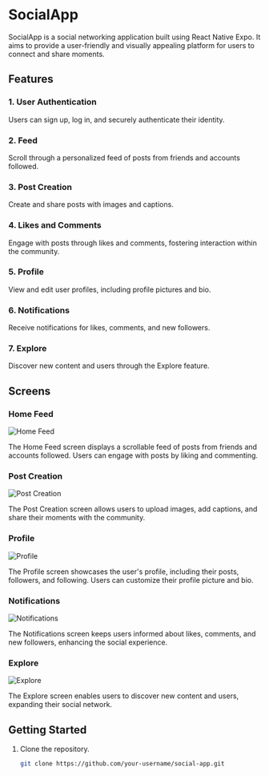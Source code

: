 # SocialApp

SocialApp is a social networking application built using React Native Expo. It aims to provide a user-friendly and visually appealing platform for users to connect and share moments.

## Features

### 1. User Authentication
Users can sign up, log in, and securely authenticate their identity.

### 2. Feed
Scroll through a personalized feed of posts from friends and accounts followed.

### 3. Post Creation
Create and share posts with images and captions.

### 4. Likes and Comments
Engage with posts through likes and comments, fostering interaction within the community.

### 5. Profile
View and edit user profiles, including profile pictures and bio.

### 6. Notifications
Receive notifications for likes, comments, and new followers.

### 7. Explore
Discover new content and users through the Explore feature.

## Screens

### Home Feed

![Home Feed](screenshots/home_feed.png)

The Home Feed screen displays a scrollable feed of posts from friends and accounts followed. Users can engage with posts by liking and commenting.

### Post Creation

![Post Creation](screenshots/post_creation.png)

The Post Creation screen allows users to upload images, add captions, and share their moments with the community.

### Profile

![Profile](screenshots/profile.png)

The Profile screen showcases the user's profile, including their posts, followers, and following. Users can customize their profile picture and bio.

### Notifications

![Notifications](screenshots/notifications.png)

The Notifications screen keeps users informed about likes, comments, and new followers, enhancing the social experience.

### Explore

![Explore](screenshots/explore.png)

The Explore screen enables users to discover new content and users, expanding their social network.

## Getting Started

1. Clone the repository.
   ```bash
   git clone https://github.com/your-username/social-app.git
